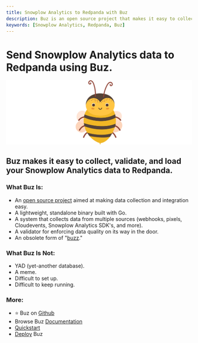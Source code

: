 ```yaml
---
title: Snowplow Analytics to Redpanda with Buz
description: Buz is an open source project that makes it easy to collect, validate, and load Snowplow Analytics data to Redpanda.
keywords: [Snowplow Analytics, Redpanda, Buz]
---
```


# Send Snowplow Analytics data to Redpanda using Buz.

![buzz](../../../static/img/buzz.png)


## Buz makes it easy to collect, validate, and load your Snowplow Analytics data to Redpanda.


### What Buz Is:

- An [open source project](https://github.com/silverton-io/buz) aimed at making data collection and integration easy.
- A lightweight, standalone binary built with Go.
- A system that collects data from multiple sources (webhooks, pixels, Cloudevents, Snowplow Analytics SDK's, and more).
- A validator for enforcing data quality on its way in the door.
- An obsolete form of "[buzz](https://www.merriam-webster.com/dictionary/buzz)."


### What Buz Is Not:

- YAD (yet-another database).
- A meme.
- Difficult to set up.
- Difficult to keep running.


### More:
- ⭐ Buz on [Github](https://github.com/silverton-io/buz)
- Browse Buz [Documentation](/)
- [Quickstart](/examples/quickstart)
- [Deploy](/category/deploying-buz) Buz
